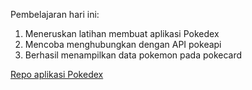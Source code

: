 Pembelajaran hari ini:
1. Meneruskan latihan membuat aplikasi Pokedex
2. Mencoba menghubungkan dengan API pokeapi
3. Berhasil menampilkan data pokemon pada pokecard

[Repo aplikasi Pokedex](https://github.com/ddikodroid/pokedex-app)